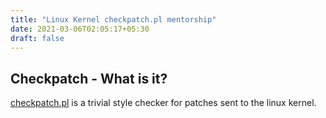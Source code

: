 ```yaml
---
title: "Linux Kernel checkpatch.pl mentorship"
date: 2021-03-06T02:05:17+05:30
draft: false
---
```


## Checkpatch - What is it?
[checkpatch.pl](https://github.com/torvalds/linux/blob/master/scripts/checkpatch.pl) is a trivial style checker for patches sent to the linux kernel.